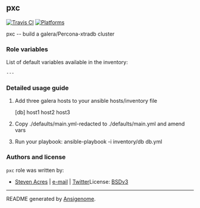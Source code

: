 ## pxc

[![Travis CI](http://img.shields.io/travis/sacres/ansible/roles/pxc.svg?style=flat)](http://travis-ci.org/sacres/ansible/roles/pxc)  [![Platforms](http://img.shields.io/badge/platforms-el-lightgrey.svg?style=flat)](#)

pxc -- build a galera/Percona-xtradb cluster



### Role variables

List of default variables available in the inventory:

    ---


### Detailed usage guide

1. Add three galera hosts to your ansible hosts/inventory file

    [db]
    host1
    host2
    host3

2. Copy ./defaults/main.yml-redacted to ./defaults/main.yml and amend vars

3. Run your playbook: ansible-playbook -i inventory/db db.yml


### Authors and license

`pxc` role was written by:
- [Steven Acres](https://github.com/sacres/ansible) | [e-mail](mailto:steven@swatteksystems.com) | [Twitter](https://twitter.com/swamobil)License: [BSDv3](https://tldrlegal.com/license/bsd-3-clause-license-(revised))

***

README generated by [Ansigenome](https://github.com/nickjj/ansigenome/).
